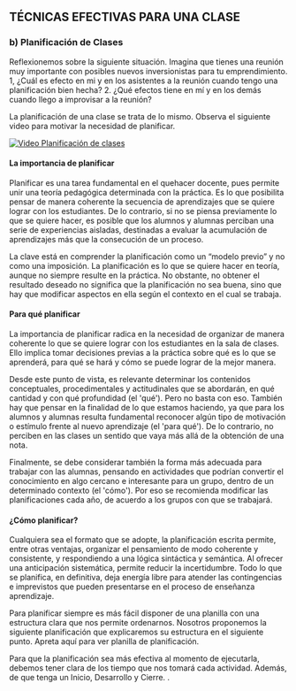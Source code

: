 
## TÉCNICAS EFECTIVAS PARA UNA CLASE

### b) Planificación de Clases

Reflexionemos sobre la siguiente situación. Imagina que tienes una reunión muy importante con posibles nuevos inversionistas para tu emprendimiento. 1, ¿Cuál es efecto en mi y en los asistentes a la reunión cuando tengo una planificación bien hecha? 2. ¿Qué efectos tiene en mí y en los demás cuando llego a improvisar a la reunión?

La planificación de una clase se trata de lo mismo. 
Observa el siguiente video para motivar la necesidad de planificar.

[![Video Planificación de clases](http://img.youtube.com/vi/LzRyS0C4cBE/0.jpg)](https://www.youtube.com/watch?v=LzRyS0C4cBE)

#### La importancia de planificar

Planificar es una tarea fundamental en el quehacer docente, pues permite unir una teoría pedagógica determinada con la práctica. Es lo que posibilita pensar de manera coherente la secuencia de aprendizajes que se quiere lograr con los estudiantes. De lo contrario, si no se piensa previamente lo que se quiere hacer, es posible que los alumnos y alumnas perciban una serie de experiencias aisladas, destinadas a evaluar la acumulación de aprendizajes más que la consecución de un proceso.

La clave está en comprender la planificación como un “modelo previo” y no como una imposición. La planificación es lo que se quiere hacer en teoría, aunque no siempre resulte en la práctica. No obstante, no obtener el resultado deseado no significa que la planificación no sea buena, sino que hay que modificar aspectos en ella según el contexto en el cual se trabaja.

#### Para qué planificar

La importancia de planificar radica en la necesidad de organizar de manera coherente lo que se quiere lograr con los estudiantes en la sala de clases. Ello implica tomar decisiones previas a la práctica sobre qué es lo que se aprenderá, para qué se hará y cómo se puede lograr de la mejor manera.

Desde este punto de vista, es relevante determinar los contenidos conceptuales, procedimentales y actitudinales que se abordarán, en qué cantidad y con qué profundidad (el 'qué'). Pero no basta con eso. También hay que pensar en la finalidad de lo que estamos haciendo, ya que para los alumnos y alumnas resulta fundamental reconocer algún tipo de motivación o estímulo frente al nuevo aprendizaje (el 'para qué'). De lo contrario, no perciben en las clases un sentido que vaya más allá de la obtención de una nota.

Finalmente, se debe considerar también la forma más adecuada para trabajar con las alumnas, pensando en actividades que podrían convertir el conocimiento en algo cercano e interesante para un grupo, dentro de un determinado contexto (el 'cómo'). Por eso se recomienda modificar las planificaciones cada año, de acuerdo a los grupos con que se trabajará.

#### ¿Cómo planificar?

Cualquiera sea el formato que se adopte, la planificación escrita permite, entre otras ventajas, organizar el pensamiento de modo coherente y consistente, y respondiendo a una lógica sintáctica y semántica. Al ofrecer una anticipación sistemática, permite reducir la incertidumbre. Todo lo que se planifica, en definitiva, deja energía libre para atender las contingencias e imprevistos que pueden presentarse en el proceso de enseñanza aprendizaje.

Para planificar siempre es más fácil disponer de una planilla con una estructura clara que nos permite ordenarnos. Nosotros proponemos la siguiente planificación que explicaremos su estructura en el siguiente punto. Apreta aquí para ver planilla de planificación. 

Para que la planificación sea más efectiva al momento de ejecutarla, debemos tener clara de los tiempo que nos tomará cada actividad. Además, de que tenga un Inicio, Desarrollo y Cierre. .
